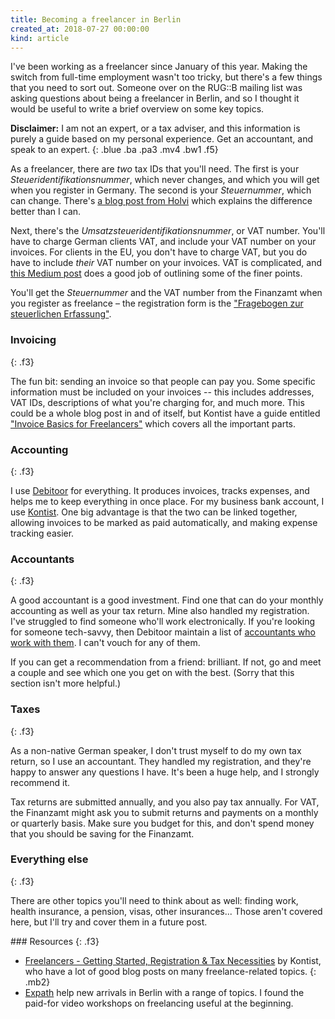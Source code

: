 ```yaml
--- 
title: Becoming a freelancer in Berlin 
created_at: 2018-07-27 00:00:00 
kind: article
---
```


I've been working as a freelancer since January of this year. Making the switch from full-time employment wasn't too tricky, but there's a few things that you need to sort out. Someone over on the RUG::B mailing list was asking questions about being a freelancer in Berlin, and so I thought it would be useful to write a brief overview on some key topics.

**Disclaimer:** I am not an expert, or a tax adviser, and this information is purely a guide based on my personal experience. Get an accountant, and speak to an expert.
{: .blue .ba .pa3 .mv4 .bw1 .f5}

As a freelancer, there are _two_ tax IDs that you'll need. The first is your _Steueridentifikationsnummer_, which never changes, and which you will get when you register in Germany. The second is your _Steuernummer_, which can change. There's [a blog post from Holvi](https://blog.holvi.com/expats-guide-finanzamt-steuernummer-vs-steuer-id) which explains the difference better than I can.

Next, there's the _Umsatz&shy;steuer&shy;identifikations&shy;nummer_, or VAT number. You'll have to charge German clients VAT, and include your VAT number on your invoices. For clients in the EU, you don't have to charge VAT, but you do have to include <i>their</i> VAT number on your invoices. VAT is complicated, and [this Medium post](https://medium.com/@ordeconta/small-business-in-germany-and-vat-ae42b70a073c) does a good job of outlining some of the finer points.

You'll get the _Steuernummer_ and the VAT number from the Finanzamt when you register as freelance – the registration form is the ["Fragebogen zur steuerlichen Erfassung"](http://www.berlin.de/sen/finanzen/dokumentendownload/steuern/daten-und-fakten/betriebseroeffnung-betriebseinstellung/steuerliche_erfassung_selbst__ndige_t__tigkeit_beteiligung_an_einer_personenges.pdf).

### Invoicing
{: .f3}

The fun bit: sending an invoice so that people can pay you. Some specific information must be included on your invoices -- this includes addresses, VAT IDs, descriptions of what you're charging for, and much more. This could be a whole blog post in and of itself, but Kontist have a guide entitled ["Invoice Basics for Freelancers"](https://kontist.com/posts/invoice-basics) which covers all the important parts.

### Accounting
{: .f3}

I use [Debitoor](http://debitoor.com) for everything. It produces invoices, tracks expenses, and helps me to keep everything in once place. For my business bank account, I use [Kontist](http://kontist.com). One big advantage is that the two can be linked together, allowing invoices to be marked as paid automatically, and making expense tracking easier.

### Accountants
{: .f3}

A good accountant is a good investment. Find one that can do your monthly accounting as well as your tax return. Mine also handled my registration. I've struggled to find someone who'll work electronically. If you're looking for someone tech-savvy, then Debitoor maintain a list of [accountants who work with them](https://debitoor.de/steuerberaterliste). I can't vouch for any of them.

If you can get a recommendation from a friend: brilliant. If not, go and meet a couple and see which one you get on with the best. (Sorry that this section isn't more helpful.)

### Taxes
{: .f3}

As a non-native German speaker, I don't trust myself to do my own tax return, so I use an accountant. They handled my registration, and they're happy to answer any questions I have. It's been a huge help, and I strongly recommend it.

Tax returns are submitted annually, and you also pay tax annually. For VAT, the Finanzamt might ask you to submit returns and payments on a monthly or quarterly basis. Make sure you budget for this, and don't spend money that you should be saving for the Finanzamt.

### Everything else
{: .f3}

There are other topics you'll need to think about as well: finding work, health insurance, a pension, visas, other insurances... Those aren't covered here, but I'll try and cover them in a future post.

### Resources
{: .f3}

* [Freelancers - Getting Started, Registration &amp; Tax Necessities](https://kontist.com/posts/freelancer-registration-tax) by Kontist, who have a lot of good blog posts on many freelance-related topics.
{: .mb2}
* [Expath](https://www.expath.de) help new arrivals in Berlin with a range of topics. I found the paid-for video workshops on freelancing useful at the beginning.